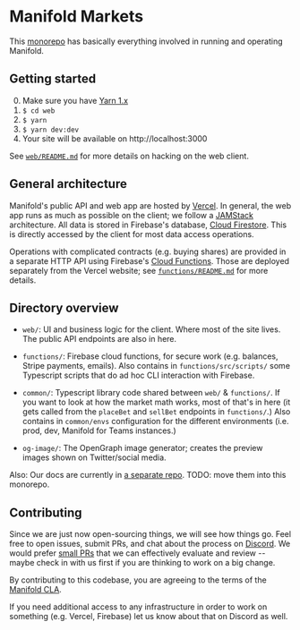 # Manifold Markets

This [monorepo][] has basically everything involved in running and operating Manifold.

## Getting started

0. Make sure you have [Yarn 1.x][yarn]
1. `$ cd web`
2. `$ yarn`
3. `$ yarn dev:dev`
4. Your site will be available on http://localhost:3000

See [`web/README.md`][web-readme] for more details on hacking on the web client.

## General architecture

Manifold's public API and web app are hosted by [Vercel][vercel]. In general, the web app runs as much as possible on the client; we follow a [JAMStack][jamstack] architecture. All data is stored in Firebase's database, [Cloud Firestore][cloud-firestore]. This is directly accessed by the client for most data access operations.

Operations with complicated contracts (e.g. buying shares) are provided in a separate HTTP API using Firebase's [Cloud Functions][cloud-functions]. Those are deployed separately from the Vercel website; see [`functions/README.md`][functions-readme] for more details.

## Directory overview

- `web/`: UI and business logic for the client. Where most of the site lives. The public API endpoints are also in here.

- `functions/`: Firebase cloud functions, for secure work (e.g. balances, Stripe payments, emails). Also contains in
  `functions/src/scripts/` some Typescript scripts that do ad hoc CLI interaction with Firebase.

- `common/`: Typescript library code shared between `web/` & `functions/`. If you want to look at how the market math
  works, most of that's in here (it gets called from the `placeBet` and `sellBet` endpoints in `functions/`.) Also
  contains in `common/envs` configuration for the different environments (i.e. prod, dev, Manifold for Teams instances.)

- `og-image/`: The OpenGraph image generator; creates the preview images shown on Twitter/social media.

Also: Our docs are currently in [a separate repo](https://github.com/manifoldmarkets/docs). TODO: move them into this monorepo.

## Contributing

Since we are just now open-sourcing things, we will see how things go. Feel free to open issues, submit PRs, and chat about the process on [Discord][discord]. We would prefer [small PRs][small-prs] that we can effectively evaluate and review -- maybe check in with us first if you are thinking to work on a big change.

By contributing to this codebase, you are agreeing to the terms of the [Manifold CLA](https://github.com/manifoldmarkets/manifold/blob/main/.github/CONTRIBUTING.md).

If you need additional access to any infrastructure in order to work on something (e.g. Vercel, Firebase) let us know about that on Discord as well.

[vercel]: https://vercel.com/
[jamstack]: https://jamstack.org/
[monorepo]: https://semaphoreci.com/blog/what-is-monorepo
[yarn]: https://classic.yarnpkg.com/lang/en/docs/install/
[web-readme]: https://github.com/manifoldmarkets/manifold/blob/main/web/README.md
[functions-readme]: https://github.com/manifoldmarkets/manifold/blob/main/functions/README.md
[cloud-firestore]: https://firebase.google.com/docs/firestore
[cloud-functions]: https://firebase.google.com/docs/functions
[small-prs]: https://google.github.io/eng-practices/review/developer/small-cls.html
[discord]: https://discord.gg/eHQBNBqXuh
